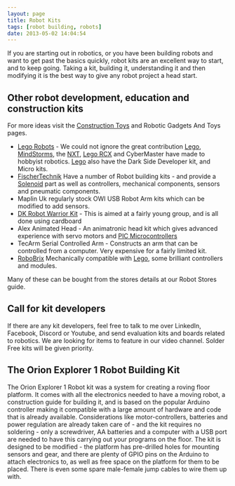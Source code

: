 ```yaml
---
layout: page
title: Robot Kits
tags: [robot building, robots]
date: 2013-05-02 14:04:54
---
```

If you are starting out in robotics, or you have been building robots and want to get past the basics quickly, robot kits are an excellent way to start, and to keep going. Taking a kit, building it, understanding it and then modifying it is the best way to give any robot project a head start.

## Other robot development, education and construction kits

For more ideas visit the [Construction Toys](/wiki/construction_toy.html "Construction Toy") and Robotic Gadgets And Toys pages.

- [Lego Robots](/wiki/lego_robots.html "Lego Robots") - We could not ignore the great contribution [Lego](/wiki/lego.html "The best known construction toy"), [MindStorms](/wiki/mindstorms.html "A Robotic construction toy system from Lego"), the [NXT](/wiki/nxt.html "Legos NeXT generation robotics kit"), [Lego RCX](/wiki/rcx.html "The Lego RCX") and CyberMaster have made to hobbyist robotics. [Lego](/wiki/lego.html "The best known construction toy") also have the Dark Side Developer kit, and Micro kits.
- [FischerTechnik](/wiki/fischertechnik.html "FischerTechnik") Have a number of Robot building kits - and provide a [Solenoid](/wiki/solenoid.html "Solenoid") part as well as controllers, mechanical components, sensors and pneumatic components.
- Maplin Uk regularly stock OWI USB Robot Arm kits which can be modified to add sensors.
- [DK Robot Warrior Kit](/wiki/dk_robot_warrior_kit.html "DK Robot Warrior Kit") - This is aimed at a fairly young group, and is all done using cardboard
- Alex Animated Head - An animatronic head kit which gives advanced experience with servo motors and [PIC Microcontrollers](/wiki/pic.html "PIC")
- TecArm Serial Controlled Arm - Constructs an arm that can be controlled from a computer. Very expensive for a fairly limited kit.
- [RoboBrix](/wiki/robobrix.html "RoboBrix") Mechanically compatible with [Lego](/wiki/lego.html "The best known construction toy"), some brilliant controllers and modules.

Many of these can be bought from the stores details at our Robot Stores guide.

## Call for kit developers

If there are any kit developers, feel free to talk to me over LinkedIn, Facebook, Discord or Youtube, and send evaluation kits and boards related to robotics. We are looking for items to feature in our video channel. Solder Free kits will be given priority.

## The Orion Explorer 1 Robot Building Kit

The Orion Explorer 1 Robot kit was a system for creating a roving floor platform. It comes with all the electronics needed to have a moving robot, a construction guide for building it, and is based on the popular Arduino controller making it compatible with a large amount of hardware and code that is already available. Considerations like motor-controllers, batteries and power regulation are already taken care of - and the kit requires no soldering - only a screwdriver, AA batteries and a computer with a USB port are needed to have this carrying out your programs on the floor. The kit is designed to be modified - the platform has pre-drilled holes for mounting sensors and gear, and there are plenty of GPIO pins on the Arduino to attach electronics to, as well as free space on the platform for them to be placed. There is even some spare male-female jump cables to wire them up with.
